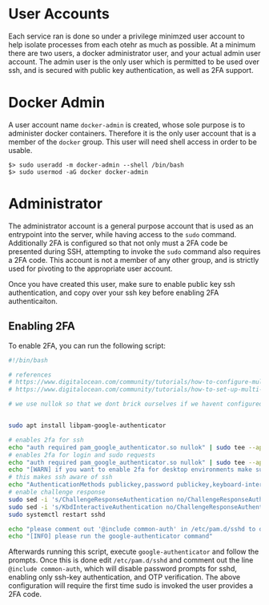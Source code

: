 # User Accounts


Each service ran is done so under a privilege minimzed user account to help isolate processes from each otehr as much as possible. At a minimum there are two users, a docker administrator user, and your actual admin user account. The admin user is the only user which is permitted to be used over ssh, and is secured with public key authentication, as well as 2FA support.

# Docker Admin

A user account name `docker-admin` is created, whose sole purpose is to administer docker containers. Therefore it is the only user account that is a member of the `docker` group. This user will need shell access in order to be usable.

```shell
$> sudo useradd -m docker-admin --shell /bin/bash
$> sudo usermod -aG docker docker-admin
```

# Administrator 

The administrator account is a general purpose account that is used as an entrypoint into the server, while having access to the `sudo` command. Additionally 2FA is configured so that not only must a 2FA code be presented during SSH, attempting to invoke the `sudo` command also requires a 2FA code. This account is not a member of any other group, and is strictly used for pivoting to the appropriate user account.

Once you have created this user, make sure to enable public key ssh authentication, and copy over your ssh key before enabling 2FA authenticaiton.

## Enabling 2FA

To enable 2FA, you can run the following script:

```bash
#!/bin/bash

# references
# https://www.digitalocean.com/community/tutorials/how-to-configure-multi-factor-authentication-on-ubuntu-18-04
# https://www.digitalocean.com/community/tutorials/how-to-set-up-multi-factor-authentication-for-ssh-on-ubuntu-16-04

# we use nullok so that we dont brick ourselves if we havent configured 2fa before running this


sudo apt install libpam-google-authenticator

# enables 2fa for ssh
echo "auth required pam_google_authenticator.so nullok" | sudo tee --append /etc/pam.d/sshd
# enables 2fa for login and sudo requests
echo "auth required pam_google_authenticator.so nullok" | sudo tee --append /etc/pam.d/common-auth
echo "[WARN] if you want to enable 2fa for desktop environments make sure to edit '/etc/pam.d/gdm' or similar"
# this makes ssh aware of ssh
echo "AuthenticationMethods publickey,password publickey,keyboard-interactive" | sudo tee --append /etc/ssh/sshd_config
# enable challenge response
sudo sed -i 's/ChallengeResponseAuthentication no/ChallengeResponseAuthentication yes/g' /etc/ssh/sshd_config
sudo sed -i 's/KbdInteractiveAuthentication no/ChallengeResponseAuthentication yes/g' /etc/ssh/sshd_config
sudo systemctl restart sshd

echo "please comment out '@include common-auth' in /etc/pam.d/sshd to disable password prompts"
echo "[INFO] please run the google-authenticator command"
```

Afterwards running this script, execute `google-authenticator` and follow the prompts. Once this is done edit `/etc/pam.d/sshd` and comment out the line `@include common-auth`, which will disable password prompts for sshd, enabling only ssh-key  authentication, and OTP verification. The above configuration will require the first time sudo is invoked the user provides a 2FA code.
